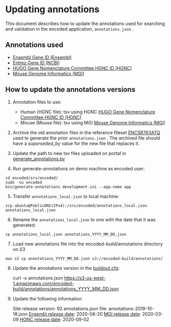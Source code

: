 Updating annotations
=========================

This document describes how to update the annotations used for searching and validation in the encoded application, ```annotations.json``` .

Annotations used
---------------- 

* [Ensembl Gene ID (Ensembl)]
* [Entrez Gene ID (NCBI)]
* [HUGO Gene Nomenclature Committee HGNC ID (HGNC)]
* [Mouse Genome Informatics (MGI)]

How to update the annotations versions
---------------- 

1. Annotation files to use:
	
	* Human (HGNC file): tsv using HGNC [HUGO Gene Nomenclature Committee HGNC ID (HGNC)]
	* Mouse (Mouse file): tsv using MGI [Mouse Genome Informatics (MGI)]

2. Archive the old annotation files in the reference fileset [ENCSR763ATQ] used to generate the prior ```annotations.json``` . The archived file should have a *superseded_by* value for the new file that replaces it.

3. Update the path to new tsv files uploaded on portal in [generate_annotations.py]

4. Run generate-annotations on demo machine as encoded user:
```
cd encoded/srv/encoded/
sudo -su encoded
bin/generate-annotations development.ini --app-name app
```

5. Transfer ```annotations_local.json``` to local machine:
```
scp ubuntu@PublicDNS(IPv4):/srv/encoded/annotations_local.json annotations_local.json
```

6. Rename the ```annotations_local.json``` to one with the date that it was generated:
```
cp annotations_local.json annotations_YYYY_MM_DD.json
```

7. Load new annotations file into the encoded-build/annotations directory on S3
```
aws s3 cp annotations_YYYY_MM_DD.json s3://encoded-build/annotations/
```

8.  Update the annotations version in the [buildout.cfg]:

	curl -o annotations.json https://s3-us-west-1.amazonaws.com/encoded-build/annotations/annotations_YYYY_MM_DD.json

9.  Update the following information
    
    Site release version: 92
    annotations.json file: annotations-2019-10-18.json
    [Ensembl release date]: 2020-08-20
	[MGI release date]: 2020-03-09
	[HGNC release date]: 2020-09-02

[Ensembl Gene ID (Ensembl)]: http://ensembl.org/
[Entrez Gene ID (NCBI)]: http://ncbi.nlm.nih.gov/gene/
[HUGO Gene Nomenclature Committee HGNC ID (HGNC)]: http://genenames.org
[Mouse Genome Informatics (MGI)]: http://informatics.jax.org
[ENCSR763ATQ]: http://www.encodeproject.org/references/ENCSR763ATQ/
[buildout.cfg]: ../../../buildout.cfg
[generate_annotations.py]: ../../../src/encoded/commands/generate_annotations.py
[Ensembl release date]: http://ensembl.info
[MGI release date]: http://informatics.jax.org/mgihome/other/mgicron.shtml
[HGNC release date]: http://www.genenames.org/download/statistics-and-files/
